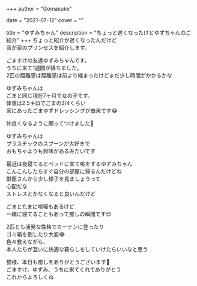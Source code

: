 +++
author = "Gomasuke"

date = "2021-07-12"
cover = ""

title = "ゆずみちゃん"
description = "ちょっと遅くなったけどゆずちゃんのご紹介"
+++
ちょっと紹介が遅くなったんだけど  
我が家のプリンセスを紹介します。  
  
ごますけの友達ゆずみちゃんです。   
うちに来て1週間が経ちました。  
2匹の距離感は距離感は前より縮まったけどまだ少し時間がかかるかな  
  
ゆずみちゃんは  
ごまと同じ現在7ヶ月で女の子です。  
体重は2.5キロでごまの3/4くらい  
家にあったごまゆずドレッシングが由来です😂  
  
仲良くなるように願ってつけました🤣  
  
ゆずみちゃんは  
プラスチックのスプーンが大好きで  
おもちゃよりも興味があるみたいです  
  
最近は夜寝てるとベッドに来て咳をするゆずみちゃん  
こんこんしたらすぐ自分の部屋に帰るんだけどね  
獣医さんから少し様子を見ましょうって  
心配だな  
ストレスとかなくなると良いんだけど  
  
ごまとたまに喧嘩もあるけど  
一緒に寝てることもあって癒しの瞬間です😍  
  

2匹とも活発な性格でカーテンに登ったり  
ゴミ箱を倒したり大変😂  
色々教えながら、  
本人たちが互いに快適な暮らしをしていけたらいいなと思う  
  
猫様、本日も癒しをありがとうございます🙏  
ごますけ、ゆずみ、うちに来てくれてありがとう  
これからよろしくね  

  
  
  